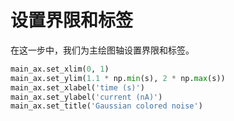 # 设置界限和标签

在这一步中，我们为主绘图轴设置界限和标签。

```python
main_ax.set_xlim(0, 1)
main_ax.set_ylim(1.1 * np.min(s), 2 * np.max(s))
main_ax.set_xlabel('time (s)')
main_ax.set_ylabel('current (nA)')
main_ax.set_title('Gaussian colored noise')
```
